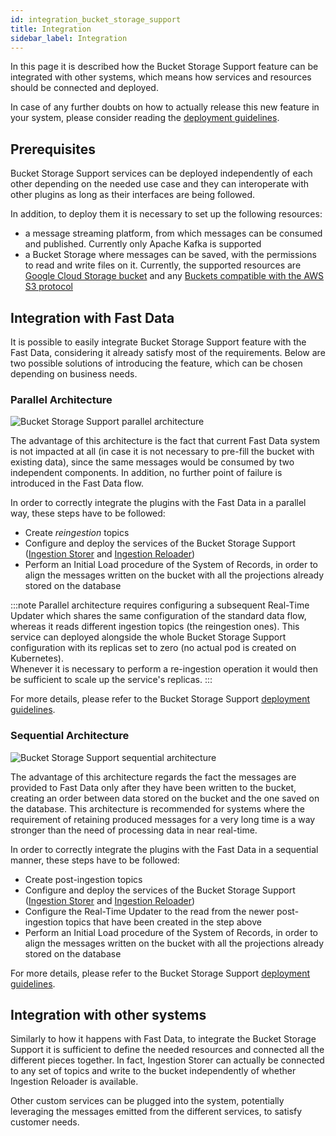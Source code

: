 ```yaml
---
id: integration_bucket_storage_support
title: Integration
sidebar_label: Integration
---
```


In this page it is described how the Bucket Storage Support feature can be integrated with other systems,
which means how services and resources should be connected and deployed.

In case of any further doubts on how to actually release this new feature in your system, please consider reading the [deployment guidelines](/fast_data/bucket_storage_support/deployment_guidelines.md).

## Prerequisites

Bucket Storage Support services can be deployed independently of each other depending on the needed use case and they can
interoperate with other plugins as long as their interfaces are being followed.

In addition, to deploy them it is necessary to set up the following resources:

- a message streaming platform, from which messages can be consumed and published. Currently only Apache Kafka is supported
- a Bucket Storage where messages can be saved, with the permissions to read and write files on it.
Currently, the supported resources are [Google Cloud Storage bucket](https://cloud.google.com/storage/docs/buckets)
and any [Buckets compatible with the AWS S3 protocol](https://aws.amazon.com/s3/)

## Integration with Fast Data

It is possible to easily integrate Bucket Storage Support feature with the Fast Data, considering it already satisfy
most of the requirements. Below are two possible solutions of introducing the feature, which can be chosen depending on business needs.

### Parallel Architecture

![Bucket Storage Support parallel architecture](../img/bss_parallel_architecture.svg)

The advantage of this architecture is the fact that current Fast Data system is not impacted at all (in case it is not necessary to pre-fill the bucket with existing data),
since the same messages would be consumed by two independent components. In addition, no further point of failure is introduced in the Fast Data flow.

In order to correctly integrate the plugins with the Fast Data in a parallel way, these steps have to be followed:

* Create _reingestion_ topics
* Configure and deploy the services of the Bucket Storage Support ([Ingestion Storer](/fast_data/bucket_storage_support/configuration/ingestion_storer.md) and
  [Ingestion Reloader](/fast_data/bucket_storage_support/configuration/ingestion_reloader.md))
* Perform an Initial Load procedure of the System of Records, in order to align the messages written on the bucket with all the projections already stored
  on the database

:::note
Parallel architecture requires configuring a subsequent Real-Time Updater which shares the same configuration of the standard data flow,
whereas it reads different ingestion topics (the reingestion ones). This service can deployed alongside the whole Bucket Storage Support
configuration with its replicas set to zero (no actual pod is created on Kubernetes).  
Whenever it is necessary to perform a re-ingestion operation it would then be sufficient to scale up the service's replicas.
:::

For more details, please refer to the Bucket Storage Support [deployment guidelines](/fast_data/bucket_storage_support/deployment_guidelines.md).

### Sequential Architecture

![Bucket Storage Support sequential architecture](../img/bss_sequential_architecture.svg)

The advantage of this architecture regards the fact the messages are provided to Fast Data only after they have been written to the bucket, creating an order
between data stored on the bucket and the one saved on the database.
This architecture is recommended for systems where the requirement of retaining produced messages for a very long time is a way stronger than the need of processing data in near real-time. 

In order to correctly integrate the plugins with the Fast Data in a sequential manner, these steps have to be followed:

* Create post-ingestion topics
* Configure and deploy the services of the Bucket Storage Support ([Ingestion Storer](/fast_data/bucket_storage_support/configuration/ingestion_storer.md) and
  [Ingestion Reloader](/fast_data/bucket_storage_support/configuration/ingestion_reloader.md))
* Configure the Real-Time Updater to the read from the newer post-ingestion topics that have been created in the step above
* Perform an Initial Load procedure of the System of Records, in order to align the messages written on the bucket with all the projections already stored
on the database

For more details, please refer to the Bucket Storage Support [deployment guidelines](/fast_data/bucket_storage_support/deployment_guidelines.md).

## Integration with other systems

Similarly to how it happens with Fast Data, to integrate the Bucket Storage Support it is sufficient to define the needed resources
and connected all the different pieces together. In fact, Ingestion Storer can actually be connected to any set of topics and write
to the bucket independently of whether Ingestion Reloader is available.

Other custom services can be plugged into the system, potentially leveraging the messages emitted from the different services,
to satisfy customer needs. 
